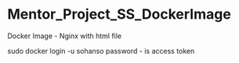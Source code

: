 # Mentor_Project_SS_DockerImage
Docker Image - Nginx with html file









sudo docker login -u sohanso
password - is access token